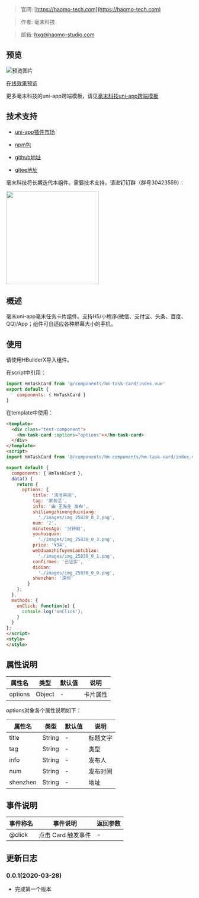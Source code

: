 > 官网: [https://haomo-tech.com](https://haomo-tech.com)

> 作者: 毫末科技

> 邮箱: hxg@haomo-studio.com

## 预览

![预览图片](http://downloads.haomo-tech.com/uniapp/hm-task-card.png)

[在线效果预览](http://template.uniapp.haomo-tech.com/pages/haomo/test-component/hm-task-card)

更多毫末科技的uni-app跨端模板，请见[毫末科技uni-app跨端模板](https://haomo-tech.com/sale.html)

## 技术支持

* [uni-app插件市场](https://ext.dcloud.net.cn/plugin?id=1380)

* [npm包](https://www.npmjs.com/package/hm-uniapp-task-card)

* [github地址](https://github.com/haomo-studio/hm-uniapp-task-card)

* [gitee地址](https://gitee.com/haomo/hm-uniapp-task-card)

毫末科技将长期迭代本组件。需要技术支持，请进钉钉群（群号30423559）：

<img width="250" src="http://downloads.haomo-tech.com/%E6%AF%AB%E6%9C%ABuniapp%E7%BB%84%E4%BB%B6%E6%8A%80%E6%9C%AF%E6%94%AF%E6%8C%81.jpg">

## 概述

毫末uni-app毫末任务卡片组件。支持H5/小程序(微信、支付宝、头条、百度、QQ)/App；组件可自适应各种屏幕大小的手机。

## 使用

请使用HBuilderX导入组件。

在script中引用：

```javascript
import HmTaskCard from '@/components/hm-task-card/index.vue'
export default {
    components: { HmTaskCard }
}
```

在template中使用：

```html
<template>
  <div class="test-component">
    <hm-task-card :options="options"></hm-task-card>
  </div>
</template>
<script>
import HmTaskCard from '@/components/hm-components/hm-task-card/index.vue'

export default {
  components: { HmTaskCard },
  data() {
    return {
      options: {
          title: '清洁房间',
          tag: '家务活',
          info: '由 王先生 发布',
          shiliangzhinengduixiang:
            './images/img_25838_0_2.png',
          num: '2',
          minutesAgo: '分钟前',
          youhuiquan:
            './images/img_25838_0_3.png',
          price: '¥34',
          webduanzhifuyemiantubiao:
            './images/img_25838_0_1.png',
          confirmed: '已证实',
          didian:
            './images/img_25838_0_0.png',
          shenzhen: '深圳'
        }
    };
  },
  methods: {
    onClick: function(e) {
      console.log('onClick');
    }
  }
};
</script>
<style>
</style>

```

## 属性说明

| 属性名        | 类型     | 默认值 | 说明                                                                       |
|-----------   |---------|--------|----------------------------------------------------------------------------|
| options        | Object  | -      | 卡片属性                                                                   |

options对象各个属性说明如下：

| 属性名        | 类型     | 默认值 | 说明                                                                       |
|-----------   |---------|--------|----------------------------------------------------------------------------|
| title        | String  | -      | 标题文字                                                                   |
| tag        | String  | -      | 类型                                                                   |
| info        | String  | -      | 发布人                                                                   |
| num        | String  | -      | 发布时间                                                                   |
| shenzhen        | String  | -      | 地址                                                                   |

## 事件说明

| 事件称名   | 事件说明           | 返回参数 |
|----------|--------------------|----------|
| @click   | 点击 Card 触发事件 | -        |

## 更新日志

### 0.0.1(2020-03-28)

* 完成第一个版本
